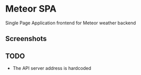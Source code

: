 # Meteor SPA

Single Page Application frontend for Meteor weather backend

## Screenshots


## TODO

- The API server address is hardcoded
